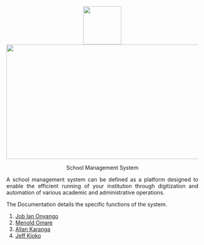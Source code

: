<div id="header" align="center">
  <img src="https://media.giphy.com/media/M9gbBd9nbDrOTu1Mqx/giphy.gif" width="100"/>
</div>

<div align="center">
  <img src="https://media.giphy.com/media/dWesBcTLavkZuG35MI/giphy.gif" width="600" height="300"/>
</div>

<div align="center">
    <p>School Management System</p>
</div>

<div align="justify">
    <p>A school management system can be defined as a platform designed to enable the efficient running of your institution through digitization and automation of various academic and administrative operations.</p>
    <p>The Documentation details the specific functions of the system.</p>
    <ol><li><a href="https://github.com/bujo-eayn">Job Ian Onyango</a></li><li><a href="https://github.com/bujo-eayn">Menold Omare</a></li><li><a href="https://github.com/allanchegek">Allan Karanga</a></li><li><a href="https://github.com/Yax1s">Jeff Kioko</a></li></ol>
</div>

